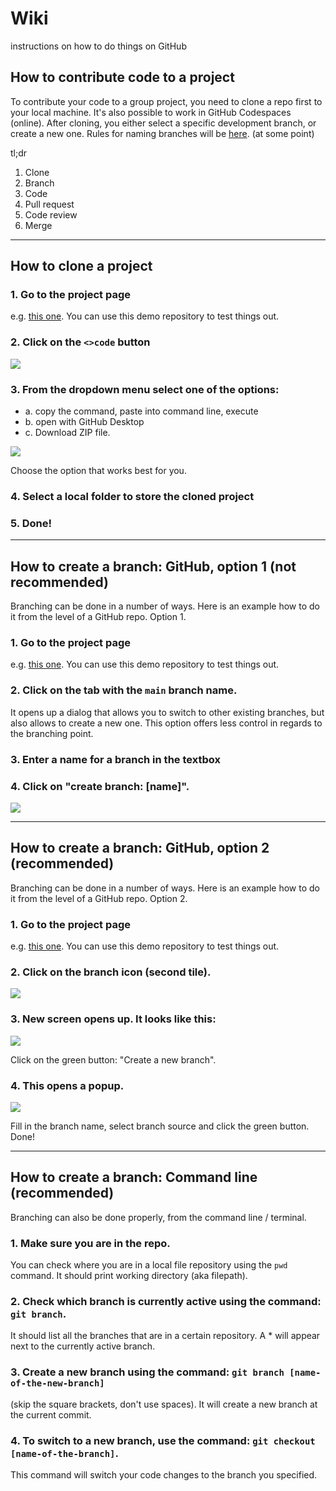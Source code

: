 # Wiki
instructions on how to do things on GitHub

## How to contribute code to a project
To contribute your code to a group project, you need to clone a repo first to your local machine. It's also possible to work in GitHub Codespaces (online).
After cloning, you either select a specific development branch, or create a new one. Rules for naming branches will be [here](). (at some point) <!-- write rules, add link -->

<!-- convert this to a linked table of contents -->
tl;dr
1. Clone
2. Branch
3. Code
4. Pull request
5. Code review
6. Merge
________________

## How to clone a project

### 1. Go to the project page
e.g. [this one](https://github.com/commIT-Group/demo-repository). You can use this demo repository to test things out.

### 2. Click on the ```<>code``` button

![](https://github.com/commIT-Group/Wiki/blob/main/Cloning_01.png)

### 3. From the dropdown menu select one of the options: 
- a. copy the command, paste into command line, execute
- b. open with GitHub Desktop
- c. Download ZIP file.
  
![](https://github.com/commIT-Group/Wiki/blob/main/Cloning_02.png)

Choose the option that works best for you.

### 4. Select a local folder to store the cloned project
### 5. Done!

_____________
## How to create a branch: GitHub, option 1 (not recommended)

Branching can be done in a number of ways. Here is an example how to do it from the level of a GitHub repo. Option 1.

### 1. Go to the project page
e.g. [this one](https://github.com/commIT-Group/demo-repository). You can use this demo repository to test things out.

### 2. Click on the tab with the ```main``` branch name.
It opens up a dialog that allows you to switch to other existing branches, but also allows to create a new one. This option offers less control in regards to the branching point.

### 3. Enter a name for a branch in the textbox
### 4. Click on "create branch: [name]".
![](https://github.com/commIT-Group/Wiki/blob/main/Branching_01_a.png)
_____________
## How to create a branch: GitHub, option 2 (recommended)

Branching can be done in a number of ways. Here is an example how to do it from the level of a GitHub repo. Option 2.

### 1. Go to the project page
e.g. [this one](https://github.com/commIT-Group/demo-repository). You can use this demo repository to test things out.

### 2. Click on the branch icon (second tile).
![](https://github.com/commIT-Group/Wiki/blob/main/Branching_02_a.png)

### 3. New screen opens up. It looks like this:
![](https://github.com/commIT-Group/Wiki/blob/main/Branching_02_b.png)

Click on the green button: "Create a new branch".
### 4. This opens a popup.
![](https://github.com/commIT-Group/Wiki/blob/main/Branching_02_c.png)

Fill in the branch name, select branch source and click the green button. Done!

_____________
## How to create a branch: Command line (recommended)

Branching can also be done properly, from the command line / terminal.

### 1. Make sure you are in the repo.

You can check where you are in a local file repository using the ```pwd``` command. It should print working directory (aka filepath).
### 2. Check which branch is currently active using the command: ```git branch```. 
It should list all the branches that are in a certain repository. A * will appear next to the currently active branch.
### 3. Create a new branch using the command: ```git branch [name-of-the-new-branch]``` 
(skip the square brackets, don't use spaces). It will create a new branch at the current commit.
### 4. To switch to a new branch, use the command: ```git checkout [name-of-the-branch]```. 
This command will switch your code changes to the branch you specified.
